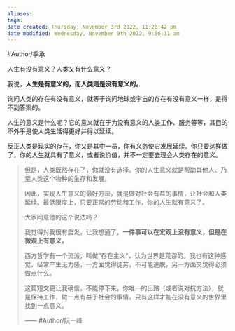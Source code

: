 ```yaml
---
aliases: 
tags: 
date created: Thursday, November 3rd 2022, 11:26:42 pm
date modified: Wednesday, November 9th 2022, 9:56:11 am
---
```

#Author/季承

人生有没有意义？人类又有什么意义？

我说，**人生是有意义的，而人类则是没有意义的。**

询问人类的存在有没有意义，就等于询问地球或宇宙的存在有没有意义一样，是得不到答案的。

人生的意义是什么呢？它的意义就在于为没有意义的人类工作、服务等等，其目的不外乎是使人类生活得更好并得以延续。

反正人类是现实的存在，你又是其中一员，你有义务使它发展延续。你只要这样做了，你的人生就具有了意义，或者说价值，并不一定要去理会人类存在的意义。

> 但是，人类既然存在了，你就没有选择。你的人生意义就是帮助其他人、乃至人类这个物种的生存和发展。
> 
> 因此，实现人生意义的最好方法，就是做对社会有益的事情，让社会和人类延续。最低限度上，只要正常的劳动和工作，你的人生就有意义了。
> 
> 大家同意他的这个说法吗？
>
>我觉得对我很有启发，让我想通了，**一件事可以在宏观上没有意义，但是在微观上有意义。**
>
> 西方哲学有一个流派，叫做"存在主义"，认为世界是荒谬的。我也有这种感觉，经常产生无力感，一方面觉得徒劳，不可能逃脱，另一方面又觉得必须做点什么。
> 
> 这篇短文更让我确信，不能停下来，你唯一的出路（或者说对抗方法），就是保持工作，做一点有益于社会的事情，只有这样才能在没有意义的世界里找到一点意义。
> 
> —— #Author/阮一峰

